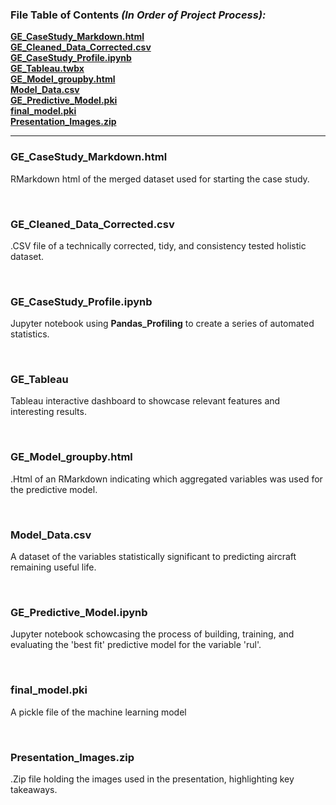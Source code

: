 ### File Table of Contents *(In Order of Project Process):*

**[GE_CaseStudy_Markdown.html](#ge_casestudy_markdown)**<br>
**[GE_Cleaned_Data_Corrected.csv](#ge_data_corrected)**<br>
**[GE_CaseStudy_Profile.ipynb](#ge_casestudy_profile)**<br>
**[GE_Tableau.twbx](#ge_tableau)**<br>
**[GE_Model_groupby.html](#ge_model_groupby.html)**<br>
**[Model_Data.csv](#Model_Data.csv)**<br>
**[GE_Predictive_Model.pki](#ge_predictive_model)**<br>
**[final_model.pki](#final_model.pki)**<br>
**[Presentation_Images.zip](#presentation_images.zip)**<br>
***


### GE_CaseStudy_Markdown.html 

RMarkdown html of the merged dataset used for starting the case study.

<br>

### GE_Cleaned_Data_Corrected.csv 

.CSV file of a technically corrected, tidy, and consistency tested holistic dataset.

<br>

### GE_CaseStudy_Profile.ipynb

Jupyter notebook using **Pandas_Profiling** to create a series of automated statistics.

<br>

### GE_Tableau

Tableau interactive dashboard to showcase relevant features and interesting results.

<br>

### GE_Model_groupby.html

.Html of an RMarkdown indicating which aggregated variables was used for the predictive model.

<br>

### Model_Data.csv

 A dataset of the variables statistically significant to predicting aircraft remaining useful life.

<br>

### GE_Predictive_Model.ipynb

Jupyter notebook schowcasing the process of building, training, and evaluating the 'best fit' predictive model for the variable 'rul'.

<br>

### final_model.pki

 A pickle file of the machine learning model

<br>

### Presentation_Images.zip

.Zip file holding the images used in the presentation, highlighting key takeaways.

<br>
